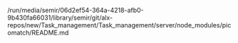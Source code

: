 /run/media/semir/06d2ef54-364a-4218-afb0-9b430fa66031/library/semir/git/alx-repos/new/Task_management/Task_management/server/node_modules/picomatch/README.md